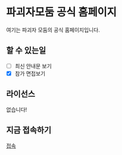 # 파괴자모둠 공식 홈페이지
여기는 파괴자 모둠의 공식 홈페이지입니다.

## 할 수 있는일
- [ ] 최신 안내문 보기
- [X] 참가 면접보기

## 라이선스
없습니다!

## 지금 접속하기
[접속](https://baejeongwan.github.io/thedestroyers/)
